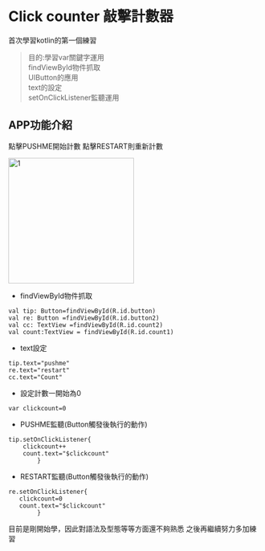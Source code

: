 # Click counter 敲擊計數器
首次學習kotlin的第一個練習
> 目的:學習var關鍵字運用  
  findViewById物件抓取  
  UIButton的應用  
  text的設定  
  setOnClickListener監聽運用  
  
## APP功能介紹
點擊PUSHME開始計數
點擊RESTART則重新計數  

<img width="250" alt="1" src="https://user-images.githubusercontent.com/106436314/170830843-cf50c83b-1198-4e63-aae3-270d953b1237.jpg">

* findViewById物件抓取
```
val tip: Button=findViewById(R.id.button)
val re: Button =findViewById(R.id.button2)
val cc: TextView =findViewById(R.id.count2)
val count:TextView = findViewById(R.id.count1)
```
* text設定
```
tip.text="pushme"
re.text="restart"
cc.text="Count"
```
* 設定計數一開始為0
```
var clickcount=0
```
* PUSHME監聽(Button觸發後執行的動作)
```
tip.setOnClickListener{
    clickcount++
    count.text="$clickcount"
        }
```
* RESTART監聽(Button觸發後執行的動作)
```
re.setOnClickListener{
   clickcount=0
   count.text="$clickcount"
        }
```
目前是剛開始學，因此對語法及型態等等方面還不夠熟悉
之後再繼續努力多加練習
